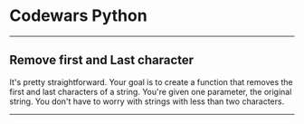 # Codewars Python


---
## Remove first and Last character
It's pretty straightforward. Your goal is to create a function that removes the first and last characters of a string. You're given one parameter, the original string. You don't have to worry with strings with less than two characters.


---
